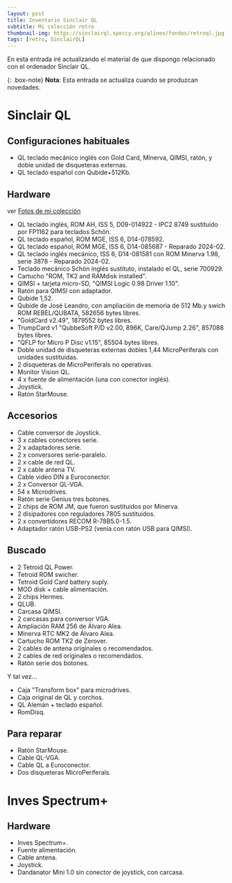 ```yaml
---
layout: post
title: Inventario Sinclair QL
subtitle: Mi colección retro
thumbnail-img: https://sinclairql.speccy.org/qlinex/fondos/retroql.jpg
tags: [retro, SinclairQL]
---
```

En esta entrada iré actualizando el material de que dispongo relacionado con el ordenador Sinclair QL.

{: .box-note}
**Nota**: Esta entrada se actualiza cuando se produzcan novedades.

# Sinclair QL

## Configuraciones habituales

- QL teclado mecánico inglés con Gold Card, Minerva, QIMSI, ratón, y doble unidad de disqueteras externas.
- QL teclado español con Qubide+512Kb.

## Hardware

ver [Fotos de mi colección](https://badaman.badared.com/ql/galeria/?dir=coleccion)

- QL teclado inglés, ROM AH, ISS 5, D09-014922 - IPC2 8749 sustituido por FP1162 para teclados Schön.
- QL teclado español, ROM MGE, ISS 6, D14-078592.
- QL teclado español, ROM MGE, ISS 6, D14-085687 - Reparado 2024-02.
- QL teclado inglés mecánico, ISS 6, D14-081581 con ROM Minerva 1.98, serie 3878 - Reparado 2024-02.
- Teclado mecánico Schön inglés sustituto, instalado el QL, serie 700929.
- Cartucho "ROM, TK2 and RAMdisk installed".
- QIMSI + tarjeta micro-SD, "QIMSI Logic 0.98 Driver 1.10".
- Ratón para QIMSI con adaptador.
- Qubide 1,52.
- Qubide de José Leandro, con ampliación de memoria de 512 Mb.y swich ROM REBEL/QUBATA, 582656 bytes libres.
- "GoldCard v2.49", 1879552 bytes libres.
- TrumpCard v1 "QubbeSoft P/D v2.00, 896K, Care/QJump 2.26", 857088 bytes libres.
- "QFLP for Micro P Disc v1.15", 85504 bytes libres.
- Doble unidad de disqueteras externas dobles 1,44 MicroPeriferals con unidades sustituidas.
- 2 disqueteras de MicroPeriferals no operativas.
- Monitor Vision QL.
- 4 x fuente de alimentación (una con conector inglés).
- Joystick.
- Ratón StarMouse.

## Accesorios

- Cable conversor de Joystick.
- 3 x cables conectores serie.
- 2 x adaptadores serie.
- 2 x conversores serie-paralelo.
- 2 x cable de red QL.
- 2 x cable antena TV.
- Cable video DIN a Euroconector.
- 2 x Conversor QL-VGA.
- 54 x Microdrives.
- Ratón serie Genius tres botones.
- 2 chips de ROM JM, que fueron sustituidos por Minerva.
- 2 disipadores con reguladores 7805 sustituidos.
- 2 x convertidores RECOM R-78B5.0-1.5.
- Adaptador ratón USB-PS2 (venía con ratón USB para QIMSI).

## Buscado

- 2 Tetroid QL Power.
- Tetroid ROM swicher.
- Tetroid Gold Card battery suply.
- MOD disk + cable alimentación.
- 2 chips Hermes.
- QLUB.
- Carcasa QIMSI.
- 2 carcasas para conversor VGA.
- Ampliación RAM 256 de Álvaro Alea.
- Minerva RTC MK2 de Álvaro Alea.
- Cartucho ROM TK2 de Zerover.
- 2 cables de antena originales o recomendados.
- 2 cables de red originales o recomendados.
- Ratón serie dos botones.

Y tal vez...
- Caja "Transform box" para microdrives.
- Caja original de QL y corchos.
- QL Alemán + teclado español.
- RomDisq.

## Para reparar

- Ratón StarMouse.
- Cable QL-VGA.
- Cable QL a Euroconector.
- Dos disqueteras MicroPeriferals.

# Inves Spectrum+

## Hardware

- Inves Spectrum+.
- Fuente alimentación.
- Cable antena.
- Joystick.
- Dandanator Mini 1.0 sin conector de joystick, con carcasa.








